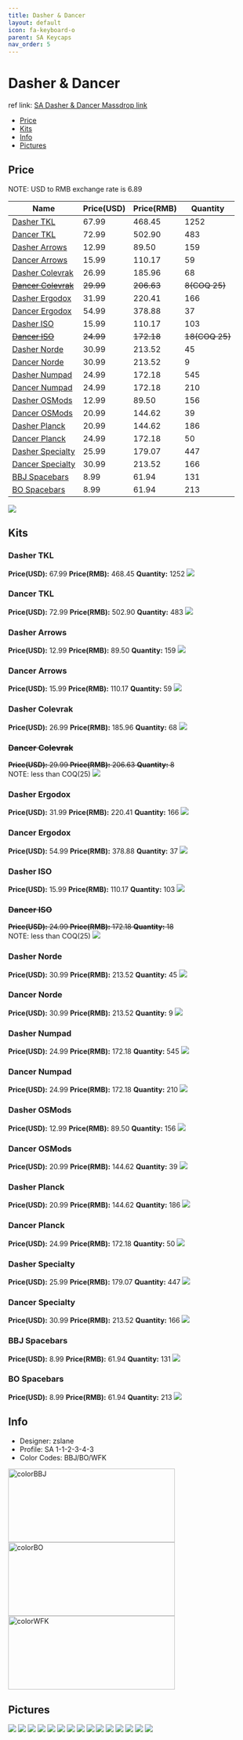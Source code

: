 ```yaml
---
title: Dasher & Dancer
layout: default
icon: fa-keyboard-o
parent: SA Keycaps
nav_order: 5
---
```


# Dasher & Dancer

ref link: [SA Dasher & Dancer Massdrop link](https://www.massdrop.com/buy/dasher-and-dancer-sa-custom-keycap-set)

* [Price](#price)
* [Kits](#kits)
* [Info](#info)
* [Pictures](#pictures)

## Price

NOTE: USD to RMB exchange rate is 6.89

| Name          | Price(USD)    | Price(RMB)  | Quantity |
| ------------- | ------------- | ----------- | -------- |
|[Dasher TKL](#dasher-tkl)|67.99|468.45|1252|
|[Dancer TKL](#dancer-tkl)|72.99|502.90|483|
|[Dasher Arrows](#dasher-arrows)|12.99|89.50|159|
|[Dancer Arrows](#dancer-arrows)|15.99|110.17|59|
|[Dasher Colevrak](#dasher-colevrak)|26.99|185.96|68|
|~~[Dancer Colevrak](#dancer-colevrak)~~|~~29.99~~|~~206.63~~|~~8(COQ 25)~~|
|[Dasher Ergodox](#dasher-ergodox)|31.99|220.41|166|
|[Dancer Ergodox](#dancer-ergodox)|54.99|378.88|37|
|[Dasher ISO](#dasher-iso)|15.99|110.17|103|
|~~[Dancer ISO](#dancer-iso)~~|~~24.99~~|~~172.18~~|~~18(COQ 25)~~|
|[Dasher Norde](#dasher-norde)|30.99|213.52|45|
|[Dancer Norde](#dancer-norde)|30.99|213.52|9|
|[Dasher Numpad](#dasher-numpad)|24.99|172.18|545|
|[Dancer Numpad](#dancer-numpad)|24.99|172.18|210|
|[Dasher OSMods](#dasher-osmods)|12.99|89.50|156|
|[Dancer OSMods](#dancer-osmods)|20.99|144.62|39|
|[Dasher Planck](#dasher-planck)|20.99|144.62|186|
|[Dancer Planck](#dancer-planck)|24.99|172.18|50|
|[Dasher Specialty](#dasher-specialty)|25.99|179.07|447|
|[Dancer Specialty](#dancer-specialty)|30.99|213.52|166|
|[BBJ Spacebars](#bbj-spacebars)|8.99|61.94|131|
|[BO Spacebars](#bo-spacebars)|8.99|61.94|213|

<img src="{{ 'assets/images/sa-keycaps/dasheranddancer/price.jpg' | relative_url }}" atl="price" class="image featured">

## Kits
### Dasher TKL
**Price(USD):** 67.99    **Price(RMB):** 468.45    **Quantity:** 1252
<img src="{{ 'assets/images/sa-keycaps/dasheranddancer/kits_pics/dashertkl.jpg' | relative_url }}" atl="Dasher TKL" class="image featured">

### Dancer TKL
**Price(USD):** 72.99    **Price(RMB):** 502.90    **Quantity:** 483
<img src="{{ 'assets/images/sa-keycaps/dasheranddancer/kits_pics/dancertkl.jpg' | relative_url }}" atl="Dancer TKL" class="image featured">

### Dasher Arrows
**Price(USD):** 12.99    **Price(RMB):** 89.50    **Quantity:** 159
<img src="{{ 'assets/images/sa-keycaps/dasheranddancer/kits_pics/dasherarrows.jpg' | relative_url }}" atl="Dasher Arrows" class="image featured">

### Dancer Arrows
**Price(USD):** 15.99    **Price(RMB):** 110.17    **Quantity:** 59
<img src="{{ 'assets/images/sa-keycaps/dasheranddancer/kits_pics/dancerarrows.jpg' | relative_url }}" atl="Dancer Arrows" class="image featured">

### Dasher Colevrak
**Price(USD):** 26.99    **Price(RMB):** 185.96    **Quantity:** 68
<img src="{{ 'assets/images/sa-keycaps/dasheranddancer/kits_pics/dashercolevrak.jpg' | relative_url }}" atl="Dasher Colevrak" class="image featured">

### ~~Dancer Colevrak~~
~~**Price(USD):** 29.99    **Price(RMB):** 206.63    **Quantity:** 8~~  
NOTE: less than COQ(25)
<img src="{{ 'assets/images/sa-keycaps/dasheranddancer/kits_pics/dancercolevrak.jpg' | relative_url }}" atl="Dancer Colevrak" class="image featured">

### Dasher Ergodox
**Price(USD):** 31.99    **Price(RMB):** 220.41    **Quantity:** 166
<img src="{{ 'assets/images/sa-keycaps/dasheranddancer/kits_pics/dasherergodox.jpg' | relative_url }}" atl="Dasher Ergodox" class="image featured">

### Dancer Ergodox
**Price(USD):** 54.99    **Price(RMB):** 378.88    **Quantity:** 37
<img src="{{ 'assets/images/sa-keycaps/dasheranddancer/kits_pics/dancerergodox.jpg' | relative_url }}" atl="Dancer Ergodox" class="image featured">

### Dasher ISO
**Price(USD):** 15.99    **Price(RMB):** 110.17    **Quantity:** 103
<img src="{{ 'assets/images/sa-keycaps/dasheranddancer/kits_pics/dasheriso.jpg' | relative_url }}" atl="Dasher ISO" class="image featured">

### ~~Dancer ISO~~
~~**Price(USD):** 24.99    **Price(RMB):** 172.18    **Quantity:** 18~~  
NOTE: less than COQ(25)
<img src="{{ 'assets/images/sa-keycaps/dasheranddancer/kits_pics/danceriso.jpg' | relative_url }}" atl="Dancer ISO" class="image featured">

### Dasher Norde
**Price(USD):** 30.99    **Price(RMB):** 213.52    **Quantity:** 45
<img src="{{ 'assets/images/sa-keycaps/dasheranddancer/kits_pics/dashernorde.jpg' | relative_url }}" atl="Dasher Norde" class="image featured">

### Dancer Norde
**Price(USD):** 30.99    **Price(RMB):** 213.52    **Quantity:** 9
<img src="{{ 'assets/images/sa-keycaps/dasheranddancer/kits_pics/dancernorde.jpg' | relative_url }}" atl="Dancer Norde" class="image featured">

### Dasher Numpad
**Price(USD):** 24.99    **Price(RMB):** 172.18    **Quantity:** 545
<img src="{{ 'assets/images/sa-keycaps/dasheranddancer/kits_pics/dashernumpad.jpg' | relative_url }}" atl="Dasher Numpad" class="image featured">

### Dancer Numpad
**Price(USD):** 24.99    **Price(RMB):** 172.18    **Quantity:** 210
<img src="{{ 'assets/images/sa-keycaps/dasheranddancer/kits_pics/dancernumpad.jpg' | relative_url }}" atl="Dancer Numpad" class="image featured">

### Dasher OSMods
**Price(USD):** 12.99    **Price(RMB):** 89.50    **Quantity:** 156
<img src="{{ 'assets/images/sa-keycaps/dasheranddancer/kits_pics/dasherosmods.jpg' | relative_url }}" atl="Dasher OSMods" class="image featured">

### Dancer OSMods
**Price(USD):** 20.99    **Price(RMB):** 144.62    **Quantity:** 39
<img src="{{ 'assets/images/sa-keycaps/dasheranddancer/kits_pics/dancerosmods.jpg' | relative_url }}" atl="Dancer OSMods" class="image featured">

### Dasher Planck
**Price(USD):** 20.99    **Price(RMB):** 144.62    **Quantity:** 186
<img src="{{ 'assets/images/sa-keycaps/dasheranddancer/kits_pics/dasherplanck.jpg' | relative_url }}" atl="Dasher Planck" class="image featured">

### Dancer Planck
**Price(USD):** 24.99    **Price(RMB):** 172.18    **Quantity:** 50
<img src="{{ 'assets/images/sa-keycaps/dasheranddancer/kits_pics/dancerplanck.jpg' | relative_url }}" atl="Dancer Planck" class="image featured">

### Dasher Specialty
**Price(USD):** 25.99    **Price(RMB):** 179.07    **Quantity:** 447
<img src="{{ 'assets/images/sa-keycaps/dasheranddancer/kits_pics/dasherspecialty.jpg' | relative_url }}" atl="Dasher Specialty" class="image featured">

### Dancer Specialty
**Price(USD):** 30.99    **Price(RMB):** 213.52    **Quantity:** 166
<img src="{{ 'assets/images/sa-keycaps/dasheranddancer/kits_pics/dancerspecialty.jpg' | relative_url }}" atl="Dancer Specialty" class="image featured">

### BBJ Spacebars
**Price(USD):** 8.99    **Price(RMB):** 61.94    **Quantity:** 131
<img src="{{ 'assets/images/sa-keycaps/dasheranddancer/kits_pics/bbjspacebars.jpg' | relative_url }}" atl="BBJ Spacebars" class="image featured">

### BO Spacebars
**Price(USD):** 8.99    **Price(RMB):** 61.94    **Quantity:** 213
<img src="{{ 'assets/images/sa-keycaps/dasheranddancer/kits_pics/bospacebars.jpg' | relative_url }}" atl="BO Spacebars" class="image featured">

## Info
* Designer: zslane
* Profile: SA 1-1-2-3-4-3
* Color Codes: BBJ/BO/WFK  
<img src="{{ 'assets/images/sa-keycaps/SP_ColorCodes/abs/SP_Abs_ColorCodes_BBJ.png' | relative_url }}" alt="colorBBJ" height="150" width="340">
<img src="{{ 'assets/images/sa-keycaps/SP_ColorCodes/abs/SP_Abs_ColorCodes_BO.png' | relative_url }}" alt="colorBO" height="150" width="340">
<img src="{{ 'assets/images/sa-keycaps/SP_ColorCodes/abs/SP_Abs_ColorCodes_WFK.png' | relative_url }}" alt="colorWFK" height="150" width="340">

## Pictures
<img src="{{ 'assets/images/sa-keycaps/dasheranddancer/rendering_pics/MD-26887_20161201153826_888e85522c4ee50a.jpg' | relative_url }}" atl="MD-26887_20161201153826_888e85522c4ee50a.jpg" class="image featured">
<img src="{{ 'assets/images/sa-keycaps/dasheranddancer/rendering_pics/MD-26887_20161208114117_2fe1f6271c939579.jpg' | relative_url }}" atl="MD-26887_20161208114117_2fe1f6271c939579.jpg" class="image featured">
<img src="{{ 'assets/images/sa-keycaps/dasheranddancer/rendering_pics/MD-32558_20161208135056_1462bc76eff6cdfb.jpg' | relative_url }}" atl="MD-32558_20161208135056_1462bc76eff6cdfb.jpg" class="image featured">
<img src="{{ 'assets/images/sa-keycaps/dasheranddancer/rendering_pics/MD-32558_20161208135056_256f39b13645f3bc.jpg' | relative_url }}" atl="MD-32558_20161208135056_256f39b13645f3bc.jpg" class="image featured">
<img src="{{ 'assets/images/sa-keycaps/dasheranddancer/rendering_pics/MD-32558_20161208135056_7fe0d4bbcc52140a.jpg' | relative_url }}" atl="MD-32558_20161208135056_7fe0d4bbcc52140a.jpg" class="image featured">
<img src="{{ 'assets/images/sa-keycaps/dasheranddancer/rendering_pics/MD-32558_20161215003605_c0dd498f5b0d9559.png' | relative_url }}" atl="MD-32558_20161215003605_c0dd498f5b0d9559.png" class="image featured">
<img src="{{ 'assets/images/sa-keycaps/dasheranddancer/rendering_pics/MD-32558_20161215005127_084f84aff98893f7.jpg' | relative_url }}" atl="MD-32558_20161215005127_084f84aff98893f7.jpg" class="image featured">
<img src="{{ 'assets/images/sa-keycaps/dasheranddancer/rendering_pics/MD-32558_20161215130021_68fcc0f45a4b4434.jpg' | relative_url }}" atl="MD-32558_20161215130021_68fcc0f45a4b4434.jpg" class="image featured">
<img src="{{ 'assets/images/sa-keycaps/dasheranddancer/rendering_pics/MD-32558_20161215130312_f20f8c3e4650e325.jpg' | relative_url }}" atl="MD-32558_20161215130312_f20f8c3e4650e325.jpg" class="image featured">
<img src="{{ 'assets/images/sa-keycaps/dasheranddancer/rendering_pics/MD-32558_20161220032802_3b5bad0f28805c34.png' | relative_url }}" atl="MD-32558_20161220032802_3b5bad0f28805c34.png" class="image featured">
<img src="{{ 'assets/images/sa-keycaps/dasheranddancer/rendering_pics/MD-32558_20161220032806_081d94c09427ea04.png' | relative_url }}" atl="MD-32558_20161220032806_081d94c09427ea04.png" class="image featured">
<img src="{{ 'assets/images/sa-keycaps/dasheranddancer/rendering_pics/MD-32558_20161220032806_553b79e2be30995a.png' | relative_url }}" atl="MD-32558_20161220032806_553b79e2be30995a.png" class="image featured">
<img src="{{ 'assets/images/sa-keycaps/dasheranddancer/rendering_pics/MD-32558_20161220032807_9926277574237645.png' | relative_url }}" atl="MD-32558_20161220032807_9926277574237645.png" class="image featured">
<img src="{{ 'assets/images/sa-keycaps/dasheranddancer/rendering_pics/MD-32558_20161220033807_63cfca67d8dd397c.png' | relative_url }}" atl="MD-32558_20161220033807_63cfca67d8dd397c.png" class="image featured">
<img src="{{ 'assets/images/sa-keycaps/dasheranddancer/rendering_pics/MD-32558_20161220033945_cfb2768ae0e7244d.png' | relative_url }}" atl="MD-32558_20161220033945_cfb2768ae0e7244d.png" class="image featured">
